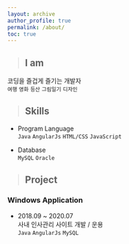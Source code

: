 ```yaml
---
layout: archive
author_profile: true
permalink: /about/
toc: true
---
```


> ##  I am   

코딩을 즐겁게 즐기는 개발자   
`여행` `영화` `등산` `그림일기` `디자인`  

> ##  Skills  

* Program Language  
`Java` `AngularJs` `HTML/CSS` `JavaScript`  

* Database  
`MySQL` `Oracle`  

> ## Project    

### Windows Application    

- 2018.09 ~ 2020.07  
  사내 인사관리 사이트 개발 / 운용   
  `Java` `AngularJs` `MySQL`  
